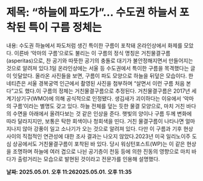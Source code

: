 # **제목: “하늘에 파도가”… 수도권 하늘서 포착된 특이 구름 정체는**

  내용: 수도권 하늘에서 파도처럼 생긴 특이한 구름이 포착돼 온라인상에서 화제를 모았다. 이른바 ‘악마의 구름’으로도 불리는 이 구름의 정식 명칭은 거친물결구름(asperitas)으로, 찬 공기와 따뜻한 공기의 충돌로 대기가 불안정해지면서 만들어지는 것으로 알려져 있다.1일 온라인상에는 서울 등 수도권에서 특이한 구름을 목격했다는 글이 잇달았다. 올라온 사진들을 보면, 구름이 파도 모양으로 하늘을 뒤덮은 모습이다. 한 네티즌은 서울 경복궁역 인근에서 촬영된 사진을 첨부하며 “살면서 이런 구름 처음 본다”고도 했다.이 구름의 정체는 거친물결구름으로 추정된다. 거친물결구름은 2017년 세계기상기구(WMO)에 의해 공식적으로 인정됐다. 생김새가 괴이하다는 이유에서 ‘악마의 구름’이라는 별명도 갖고 있다. 하늘 전체를 덮는 듯한 물결 모양으로, 마치 거친 바다의 수면을 아래에서 올려다보는 것 같은 인상을 준다. 햇빛의 양이나 구름 두께 변화에 따라 달라지지만, 보통은 탁한 회색이나 청회색을 띤다.													거친 물결구름이 나타나면 얼마 지나지 않아 강풍이 일고 소나기가 오는 것으로 알려져 있다. 다만 이 구름과 기후 현상 사이의 직접적인 연관성에 대한 조사 결과는 나오지 않았다.2023년 미국 일리노이주 도심 상공에서도 거친물결구름이 포착된 바 있다. 당시 워싱턴포스트(WP)는 이 같은 현상을 조명하며 하늘에 여러 겹으로 나뉜 공기층이 천둥 등에 의한 진동의 영향으로 마치 바다가 출렁거리는 모습으로 발현된 것이라고 전문가를 인용해 설명했다.

  **날짜: 2025.05.01. 오후 11:262025.05.01. 오후 11:35**